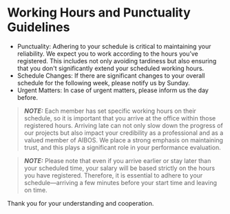 # Working Hours and Punctuality Guidelines

- Punctuality: Adhering to your schedule is critical to maintaining your reliability. We expect you to work according to the hours you’ve registered. This includes not only avoiding tardiness but also ensuring that you don't significantly extend your scheduled working hours.
- Schedule Changes: If there are significant changes to your overall schedule for the following week, please notify us by Sunday.
- Urgent Matters: In case of urgent matters, please inform us the day before.

> **_NOTE:_** Each member has set specific working hours on their schedule, so it is important that you arrive at the office within those registered hours. Arriving late can not only slow down the progress of our projects but also impact your credibility as a professional and as a valued member of AIBOS. We place a strong emphasis on maintaining trust, and this plays a significant role in your performance evaluation.

> **_NOTE:_** Please note that even if you arrive earlier or stay later than your scheduled time, your salary will be based strictly on the hours you have registered. Therefore, it is essential to adhere to your schedule—arriving a few minutes before your start time and leaving on time.

Thank you for your understanding and cooperation.
